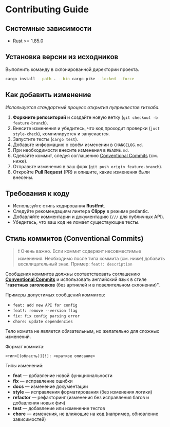 # Contributing Guide

## Системные зависимости

- Rust >= 1.85.0

## Установка версии из исходников

Выполнить команду в склонированной директории проекта.

```bash
cargo install --path . --bin cargo-pike --locked --force
```

## Как добавить изменение

_Используется стандартный процесс открытия пулреквестов гитхаба._

1. **Форкните репозиторий** и создайте новую ветку (`git checkout -b feature-branch`).
2. Внесите изменения и убедитесь, что код проходит проверки (`just style-check`), компилируется и запускается.
3. Запустите тесты (`cargo test`).
4. Добавьте информацию о своём изменении в `CHANGELOG.md`.
5. При необходимости внесите изменения в `README.md`.
6. Сделайте коммит, следуя соглашению [Conventional Commits](https://www.conventionalcommits.org/en/v1.0.0/) (см. ниже).
7. Отправьте изменения в ваш форк (`git push origin feature-branch`).
8. Откройте **Pull Request** (PR) и опишите, какие изменения были внесены.

## Требования к коду

- Используйте стиль кодирования **Rustfmt**.
- Следуйте рекомендациям линтера **Clippy** в режиме pedantic.
- Добавляйте комментарии и документацию (`///` для публичных API).
- Убедитесь, что ваш код не ломает существующие тесты.

## Стиль коммитов (Conventional Commits)

> ❗ Очень важно. Если коммит содержит несовместимые изменения. Необходимо после типа коммита (см. ниже) добавить восклицательный знак. Пример: `feat!: description`

Сообщения коммитов должны соответствовать соглашению **[Conventional Commits](https://www.conventionalcommits.org/en/v1.0.0/)** и использовать английский язык в стиле "**газетных заголовков** (без артиклей и в повелительном склонении)".

Примеры допустимых сообщений коммитов:

- `feat: add new API for config`
- `feat!: remove --version flag`
- `fix: fix config parsing error`
- `chore: update dependencies`

Тело комита не является обязательным, но желательно для сложных изменений.

Формат коммита:

```
<тип>[(область)][!]: <краткое описание>
```

Типы изменений:

- **feat** — добавление новой функциональности
- **fix** — исправление ошибки
- **docs** — изменение документации
- **style** — исправления форматирования (без изменения логики)
- **refactor** — рефакторинг (изменения без исправления багов и добавления новых фич)
- **test** — добавление или изменение тестов
- **chore** — изменения, не влияющие на код (например, обновление зависимостей)
